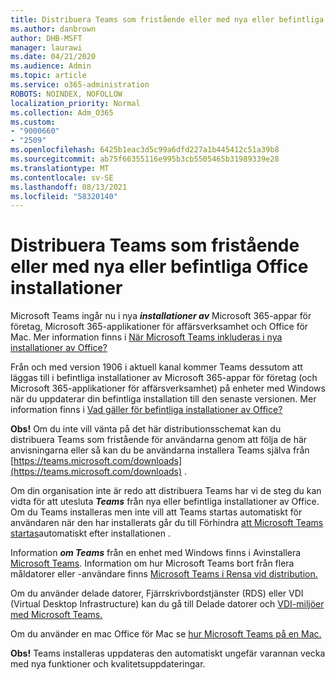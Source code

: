 ```yaml
---
title: Distribuera Teams som fristående eller med nya eller befintliga Office installationer
ms.author: danbrown
author: DHB-MSFT
manager: laurawi
ms.date: 04/21/2020
ms.audience: Admin
ms.topic: article
ms.service: o365-administration
ROBOTS: NOINDEX, NOFOLLOW
localization_priority: Normal
ms.collection: Adm_O365
ms.custom:
- "9000660"
- "2509"
ms.openlocfilehash: 6425b1eac3d5c99a6dfd227a1b445412c51a39b8
ms.sourcegitcommit: ab75f66355116e995b3cb5505465b31989339e28
ms.translationtype: MT
ms.contentlocale: sv-SE
ms.lasthandoff: 08/13/2021
ms.locfileid: "58320140"
---
```

# <a name="deploying-teams-as-standalone-or-with-new-or-existing-office-installations"></a>Distribuera Teams som fristående eller med nya eller befintliga Office installationer

Microsoft Teams ingår nu i nya ***installationer av*** Microsoft 365-appar för företag, Microsoft 365-applikationer för affärsverksamhet och Office för Mac. Mer information finns i [När Microsoft Teams inkluderas i nya installationer av Office?](https://docs.microsoft.com/deployoffice/teams-install#when-will-microsoft-teams-start-being-included-with-new-installations-of-microsoft-365-apps)

Från och med version 1906 i aktuell kanal  kommer Teams dessutom att läggas till i befintliga installationer av Microsoft 365-appar för företag (och Microsoft 365-applikationer för affärsverksamhet) på enheter med Windows när du uppdaterar din befintliga installation till den senaste versionen. Mer information finns i [Vad gäller för befintliga installationer av Office?](https://docs.microsoft.com/deployoffice/teams-install#what-about-existing-installations-of-microsoft-365-apps)

**Obs!** Om du inte vill vänta på det här distributionsschemat kan du distribuera Teams [](https://docs.microsoft.com/MicrosoftTeams/msi-deployment) som fristående för användarna genom att följa de här anvisningarna eller så kan du be användarna installera Teams själva från [https://teams.microsoft.com/downloads](https://teams.microsoft.com/downloads) .

Om din organisation inte är redo att distribuera Teams har vi de steg du [](https://docs.microsoft.com/deployoffice/teams-install#how-to-exclude-microsoft-teams-from-new-installations-of-microsoft-365-apps) kan [](https://docs.microsoft.com/deployoffice/teams-install#use-group-policy-to-control-the-installation-of-microsoft-teams) vidta för att utesluta ***Teams*** från nya eller befintliga installationer av Office. Om du Teams installeras men inte vill att Teams startas automatiskt för användaren när den har installerats går du till Förhindra [att Microsoft Teams startas](https://docs.microsoft.com/deployoffice/teams-install#use-group-policy-to-prevent-microsoft-teams-from-starting-automatically-after-installation)automatiskt efter installationen .

Information ***om Teams*** från en enhet med Windows finns i Avinstallera [Microsoft Teams](https://support.office.com/article/3b159754-3c26-4952-abe7-57d27f5f4c81). Information om hur Microsoft Teams bort från flera måldatorer eller -användare finns [Microsoft Teams i Rensa vid distribution.](https://docs.microsoft.com/microsoftteams/scripts/powershell-script-teams-deployment-clean-up)

Om du använder delade datorer, Fjärrskrivbordstjänster (RDS) eller VDI (Virtual Desktop Infrastructure) kan du gå till Delade datorer och [VDI-miljöer med Microsoft Teams.](https://docs.microsoft.com/deployoffice/teams-install#shared-computer-and-vdi-environments-with-microsoft-teams)

Om du använder en mac Office för Mac se [hur Microsoft Teams på en Mac.](https://docs.microsoft.com/deployoffice/teams-install#microsoft-teams-installations-on-a-mac)

**Obs!** Teams installeras uppdateras den automatiskt [](https://docs.microsoft.com/deployoffice/teams-install#feature-and-quality-updates-for-microsoft-teams) ungefär varannan vecka med nya funktioner och kvalitetsuppdateringar. 